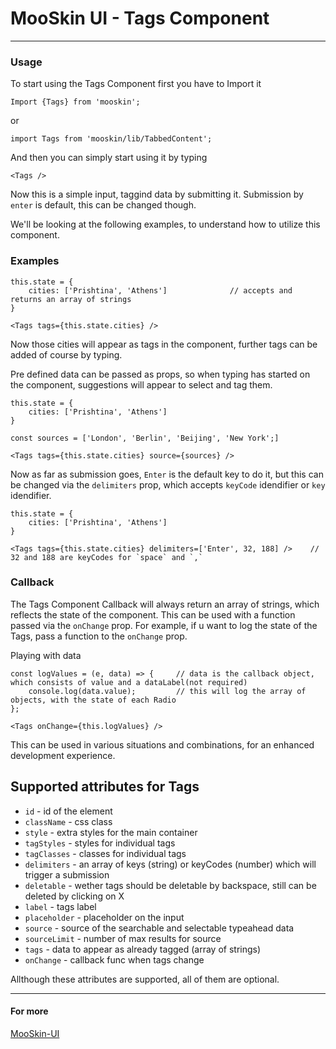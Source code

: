 # MooSkin UI - Tags Component

___

### Usage

To start using the Tags Component first you have to Import it

```
Import {Tags} from 'mooskin';
```
or
```
import Tags from 'mooskin/lib/TabbedContent';
```

And then you can simply start using it by typing

```
<Tags />
```

Now this is a simple input, taggind data by submitting it. Submission by `enter` is default, this can be changed though.

We'll be looking at the following examples, to understand how to utilize this component.

### Examples


```
this.state = {
    cities: ['Prishtina', 'Athens']              // accepts and returns an array of strings
}

<Tags tags={this.state.cities} />
```

Now those cities will appear as tags in the component, further tags can be added of course by typing.

Pre defined data can be passed as props, so when typing has started on the component, suggestions will appear to select and tag them.


```
this.state = {
    cities: ['Prishtina', 'Athens']
}

const sources = ['London', 'Berlin', 'Beijing', 'New York';]

<Tags tags={this.state.cities} source={sources} />
```

Now as far as submission goes, `Enter` is the default key to do it, but this can be changed via the `delimiters` prop, which accepts `keyCode` idendifier or `key` idendifier.

```
this.state = {
    cities: ['Prishtina', 'Athens']  
}

<Tags tags={this.state.cities} delimiters=['Enter', 32, 188] />    // 32 and 188 are keyCodes for `space` and `,`
```

### Callback

The Tags Component Callback will always return an array of strings, which reflects the state of the component. This can be used with a function passed via the `onChange` prop. For example, if u want to log the state of the Tags, pass a function to the `onChange` prop.

Playing with data
```
const logValues = (e, data) => {     // data is the callback object, which consists of value and a dataLabel(not required)
    console.log(data.value);         // this will log the array of objects, with the state of each Radio
};

<Tags onChange={this.logValues} />
```

This can be used in various situations and combinations, for an enhanced development experience.

<div class="playground-doc">

## Supported attributes for Tags

* `id` - id of the element
* `className` - css class
* `style` - extra styles for the main container
* `tagStyles` - styles for individual tags
* `tagClasses` - classes for individual tags
* `delimiters` - an array of keys (string) or keyCodes (number) which will trigger a submission
* `deletable` - wether tags should be deletable by backspace, still can be deleted by clicking on X
* `label` - tags label
* `placeholder` - placeholder on the input
* `source` - source of the searchable and selectable typeahead data
* `sourceLimit` - number of max results for source
* `tags` - data to appear as already tagged (array of strings)
* `onChange` - callback func when tags change

</div>

Allthough these attributes are supported, all of them are optional.

___

#### For more

[MooSkin-UI](https://github.com/moosend/mooskin-ui)